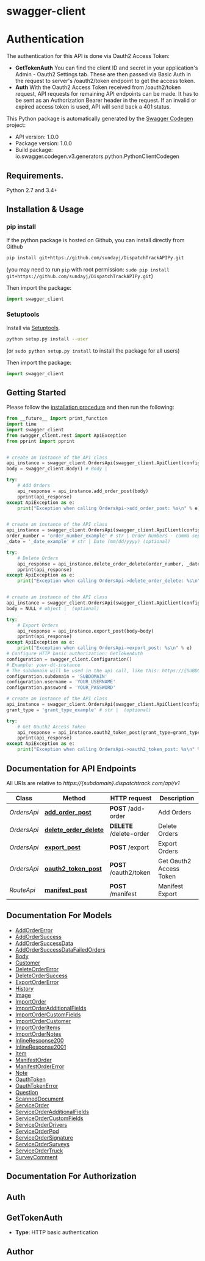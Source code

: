 # swagger-client
# Authentication
The authentication for this API is done via Oauth2 Access Token:
- **GetTokenAuth**   You can find the client ID and secret in your application's Admin - Oauth2 Settings tab.   These are then passed via Basic Auth in the request to server's /oauth2/token endpoint to get the access token.
- **Auth**   With the Oauth2 Access Token received from /oauth2/token request, API requests for remaining API endpoints can be made.   It has to be sent as an Authorization Bearer header in the request.   If an invalid or expired access token is used, API will send back a 401 status.   

This Python package is automatically generated by the [Swagger Codegen](https://github.com/swagger-api/swagger-codegen) project:

- API version: 1.0.0
- Package version: 1.0.0
- Build package: io.swagger.codegen.v3.generators.python.PythonClientCodegen

## Requirements.

Python 2.7 and 3.4+

## Installation & Usage
### pip install

If the python package is hosted on Github, you can install directly from Github

```sh
pip install git+https://github.com/sundayj/DispatchTrackAPIPy.git
```
(you may need to run `pip` with root permission: `sudo pip install git+https://github.com/sundayj/DispatchTrackAPIPy.git`)

Then import the package:
```python
import swagger_client 
```

### Setuptools

Install via [Setuptools](http://pypi.python.org/pypi/setuptools).

```sh
python setup.py install --user
```
(or `sudo python setup.py install` to install the package for all users)

Then import the package:
```python
import swagger_client
```

## Getting Started

Please follow the [installation procedure](#installation--usage) and then run the following:

```python
from __future__ import print_function
import time
import swagger_client
from swagger_client.rest import ApiException
from pprint import pprint


# create an instance of the API class
api_instance = swagger_client.OrdersApi(swagger_client.ApiClient(configuration))
body = swagger_client.Body() # Body | 

try:
    # Add Orders
    api_response = api_instance.add_order_post(body)
    pprint(api_response)
except ApiException as e:
    print("Exception when calling OrdersApi->add_order_post: %s\n" % e)


# create an instance of the API class
api_instance = swagger_client.OrdersApi(swagger_client.ApiClient(configuration))
order_number = 'order_number_example' # str | Order Numbers - comma separated list
_date = '_date_example' # str | Date (mm/dd/yyyy) (optional)

try:
    # Delete Orders
    api_response = api_instance.delete_order_delete(order_number, _date=_date)
    pprint(api_response)
except ApiException as e:
    print("Exception when calling OrdersApi->delete_order_delete: %s\n" % e)


# create an instance of the API class
api_instance = swagger_client.OrdersApi(swagger_client.ApiClient(configuration))
body = NULL # object |  (optional)

try:
    # Export Orders
    api_response = api_instance.export_post(body=body)
    pprint(api_response)
except ApiException as e:
    print("Exception when calling OrdersApi->export_post: %s\n" % e)
# Configure HTTP basic authorization: GetTokenAuth
configuration = swagger_client.Configuration()
# Example: your-dt-instance
# The subdomain will be used in the api call, like this: https://{SUBDOMAIN}.dispatchtrack.com/api/v1/...
configuration.subdomain = 'SUBDOMAIN'
configuration.username = 'YOUR_USERNAME'
configuration.password = 'YOUR_PASSWORD'

# create an instance of the API class
api_instance = swagger_client.OrdersApi(swagger_client.ApiClient(configuration))
grant_type = 'grant_type_example' # str |  (optional)

try:
    # Get Oauth2 Access Token
    api_response = api_instance.oauth2_token_post(grant_type=grant_type)
    pprint(api_response)
except ApiException as e:
    print("Exception when calling OrdersApi->oauth2_token_post: %s\n" % e)
```

## Documentation for API Endpoints

All URIs are relative to *https://{subdomain}.dispatchtrack.com/api/v1*

Class | Method | HTTP request | Description
------------ | ------------- | ------------- | -------------
*OrdersApi* | [**add_order_post**](docs/OrdersApi.md#add_order_post) | **POST** /add-order | Add Orders
*OrdersApi* | [**delete_order_delete**](docs/OrdersApi.md#delete_order_delete) | **DELETE** /delete-order | Delete Orders
*OrdersApi* | [**export_post**](docs/OrdersApi.md#export_post) | **POST** /export | Export Orders
*OrdersApi* | [**oauth2_token_post**](docs/OrdersApi.md#oauth2_token_post) | **POST** /oauth2/token | Get Oauth2 Access Token
*RouteApi* | [**manifest_post**](docs/RouteApi.md#manifest_post) | **POST** /manifest | Manifest Export

## Documentation For Models

 - [AddOrderError](docs/AddOrderError.md)
 - [AddOrderSuccess](docs/AddOrderSuccess.md)
 - [AddOrderSuccessData](docs/AddOrderSuccessData.md)
 - [AddOrderSuccessDataFailedOrders](docs/AddOrderSuccessDataFailedOrders.md)
 - [Body](docs/Body.md)
 - [Customer](docs/Customer.md)
 - [DeleteOrderError](docs/DeleteOrderError.md)
 - [DeleteOrderSuccess](docs/DeleteOrderSuccess.md)
 - [ExportOrderError](docs/ExportOrderError.md)
 - [History](docs/History.md)
 - [Image](docs/Image.md)
 - [ImportOrder](docs/ImportOrder.md)
 - [ImportOrderAdditionalFields](docs/ImportOrderAdditionalFields.md)
 - [ImportOrderCustomFields](docs/ImportOrderCustomFields.md)
 - [ImportOrderCustomer](docs/ImportOrderCustomer.md)
 - [ImportOrderItems](docs/ImportOrderItems.md)
 - [ImportOrderNotes](docs/ImportOrderNotes.md)
 - [InlineResponse200](docs/InlineResponse200.md)
 - [InlineResponse2001](docs/InlineResponse2001.md)
 - [Item](docs/Item.md)
 - [ManifestOrder](docs/ManifestOrder.md)
 - [ManifestOrderError](docs/ManifestOrderError.md)
 - [Note](docs/Note.md)
 - [OauthToken](docs/OauthToken.md)
 - [OauthTokenError](docs/OauthTokenError.md)
 - [Question](docs/Question.md)
 - [ScannedDocument](docs/ScannedDocument.md)
 - [ServiceOrder](docs/ServiceOrder.md)
 - [ServiceOrderAdditionalFields](docs/ServiceOrderAdditionalFields.md)
 - [ServiceOrderCustomFields](docs/ServiceOrderCustomFields.md)
 - [ServiceOrderDrivers](docs/ServiceOrderDrivers.md)
 - [ServiceOrderPod](docs/ServiceOrderPod.md)
 - [ServiceOrderSignature](docs/ServiceOrderSignature.md)
 - [ServiceOrderSurveys](docs/ServiceOrderSurveys.md)
 - [ServiceOrderTruck](docs/ServiceOrderTruck.md)
 - [SurveyComment](docs/SurveyComment.md)

## Documentation For Authorization


## Auth


## GetTokenAuth

- **Type**: HTTP basic authentication


## Author



